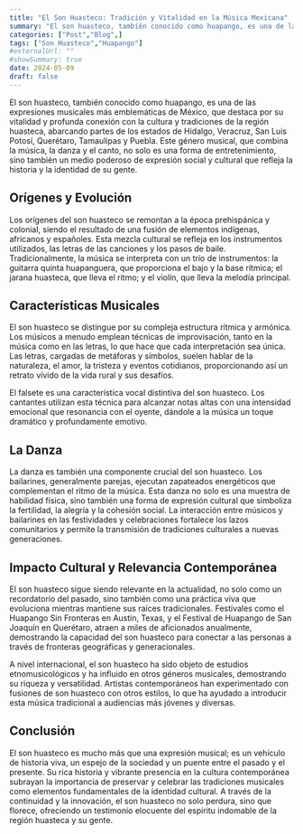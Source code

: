```yaml
---
title: "El Son Huasteco: Tradición y Vitalidad en la Música Mexicana"
summary: "El son huasteco, también conocido como huapango, es una de las expresiones musicales más emblemáticas de México, que destaca por su vitalidad y profunda conexión con la cultura y tradiciones de la región huasteca, abarcando partes de los estados de Hidalgo, Veracruz, San Luis Potosí, Querétaro, Tamaulipas y Puebla."
categories: ["Post","Blog",]
tags: ["Son Huasteco","Huapango"]
#externalUrl: ""
#showSummary: true
date: 2024-05-09
draft: false
---
```


El son huasteco, también conocido como huapango, es una de las expresiones musicales más emblemáticas de México, que destaca por su vitalidad y profunda conexión con la cultura y tradiciones de la región huasteca, abarcando partes de los estados de Hidalgo, Veracruz, San Luis Potosí, Querétaro, Tamaulipas y Puebla. Este género musical, que combina la música, la danza y el canto, no solo es una forma de entretenimiento, sino también un medio poderoso de expresión social y cultural que refleja la historia y la identidad de su gente.

## Orígenes y Evolución

Los orígenes del son huasteco se remontan a la época prehispánica y colonial, siendo el resultado de una fusión de elementos indígenas, africanos y españoles. Esta mezcla cultural se refleja en los instrumentos utilizados, las letras de las canciones y los pasos de baile. Tradicionalmente, la música se interpreta con un trío de instrumentos: la guitarra quinta huapanguera, que proporciona el bajo y la base rítmica; el jarana huasteca, que lleva el ritmo; y el violín, que lleva la melodía principal.

## Características Musicales

El son huasteco se distingue por su compleja estructura rítmica y armónica. Los músicos a menudo emplean técnicas de improvisación, tanto en la música como en las letras, lo que hace que cada interpretación sea única. Las letras, cargadas de metáforas y símbolos, suelen hablar de la naturaleza, el amor, la tristeza y eventos cotidianos, proporcionando así un retrato vívido de la vida rural y sus desafíos.

El falsete es una característica vocal distintiva del son huasteco. Los cantantes utilizan esta técnica para alcanzar notas altas con una intensidad emocional que resonancia con el oyente, dándole a la música un toque dramático y profundamente emotivo.

## La Danza
La danza es también una componente crucial del son huasteco. Los bailarines, generalmente parejas, ejecutan zapateados energéticos que complementan el ritmo de la música. Esta danza no solo es una muestra de habilidad física, sino también una forma de expresión cultural que simboliza la fertilidad, la alegría y la cohesión social. La interacción entre músicos y bailarines en las festividades y celebraciones fortalece los lazos comunitarios y permite la transmisión de tradiciones culturales a nuevas generaciones.

## Impacto Cultural y Relevancia Contemporánea

El son huasteco sigue siendo relevante en la actualidad, no solo como un recordatorio del pasado, sino también como una práctica viva que evoluciona mientras mantiene sus raíces tradicionales. Festivales como el Huapango Sin Fronteras en Austin, Texas, y el Festival de Huapango de San Joaquín en Querétaro, atraen a miles de aficionados anualmente, demostrando la capacidad del son huasteco para conectar a las personas a través de fronteras geográficas y generacionales.

A nivel internacional, el son huasteco ha sido objeto de estudios etnomusicológicos y ha influido en otros géneros musicales, demostrando su riqueza y versatilidad. Artistas contemporáneos han experimentado con fusiones de son huasteco con otros estilos, lo que ha ayudado a introducir esta música tradicional a audiencias más jóvenes y diversas.

## Conclusión

El son huasteco es mucho más que una expresión musical; es un vehículo de historia viva, un espejo de la sociedad y un puente entre el pasado y el presente. Su rica historia y vibrante presencia en la cultura contemporánea subrayan la importancia de preservar y celebrar las tradiciones musicales como elementos fundamentales de la identidad cultural. A través de la continuidad y la innovación, el son huasteco no solo perdura, sino que florece, ofreciendo un testimonio elocuente del espíritu indomable de la región huasteca y su gente.